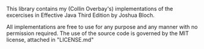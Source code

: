 This library contains my (Collin Overbay's) implementations of the excercises in Effective Java Third Edition by Joshua Bloch.


All implementations are free to use for any purpose and any manner with no permission required.
The use of the source code is governed by the MIT license, attached in "LICENSE.md"
